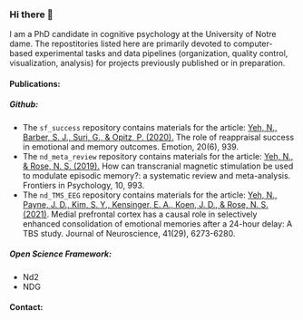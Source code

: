 ### Hi there 👋
I am a PhD candidate in cognitive psychology at the University of Notre dame. 
The repostitories listed here are primarily devoted to computer-based experimental tasks and data pipelines (organization, quality control, visualization, analysis) for projects previously published or in preparation. 
#### Publications:
##### Github:
* The `sf_success` repository contains materials for the article: [Yeh, N., Barber, S. J., Suri, G., & Opitz, P. (2020).](https://doi.org/10.1037/emo0000575)
 The role of reappraisal success in emotional and memory outcomes. Emotion, 20(6), 939.
* The `nd_meta_review` repository contains materials for the article: [Yeh, N., & Rose, N. S. (2019).](https://doi.org/10.3389/fpsyg.2019.00993) How can transcranial magnetic stimulation be used to modulate episodic memory?: a systematic review and meta-analysis. Frontiers in Psychology, 10, 993.
* The `nd_TMS_EEG` repository contains materials for the article: [Yeh, N., Payne, J. D., Kim, S. Y., Kensinger, E. A., Koen, J. D., & Rose, N. S. (2021)](https://www.jneurosci.org/content/41/29/6273). Medial prefrontal cortex has a causal role in selectively enhanced consolidation of emotional memories after a 24-hour delay: A TBS study. Journal of Neuroscience, 41(29), 6273-6280.


##### Open Science Framework:
* Nd2
* NDG


#### Contact:


<!--
**nickwyeh/nickwyeh** is a ✨ _special_ ✨ repository because its `README.md` (this file) appears on your GitHub profile.


